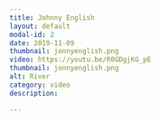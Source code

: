 ```yaml
---
title: Johnny English
layout: default
modal-id: 2
date: 2019-11-09
thumbnail: jonnyenglish.png
video: https://youtu.be/R0GDgjKG_pE
thumbnail: jonnyenglish.png
alt: River
category: video
description: 

---
```


